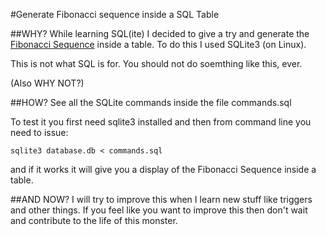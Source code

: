 #Generate Fibonacci sequence inside a SQL Table


##WHY?
While learning SQL(ite) I decided to give a try and generate the [Fibonacci Sequence](http://en.wikipedia.org/wiki/Fibonacci_number) inside a table.
To do this I used SQLite3 (on Linux).

This is not what SQL is for. You should not do soemthing like this, ever.

(Also WHY NOT?)


##HOW?
See all the SQLite commands inside the file commands.sql 

To test it you first need sqlite3 installed and then from command line you need to issue:

    sqlite3 database.db < commands.sql

and if it works it will give you a display of the Fibonacci Sequence inside a table.


##AND NOW?
I will try to improve this when I learn new stuff like triggers and other things.
If you feel like you want to improve this then don't wait and contribute to the life of this monster.